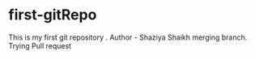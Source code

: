 # first-gitRepo
This is my first git repository .
Author - Shaziya Shaikh merging branch.
Trying Pull request

